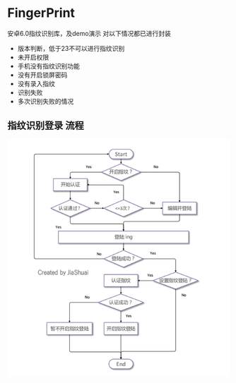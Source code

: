 # FingerPrint
安卓6.0指纹识别库，及demo演示
对以下情况都已进行封装
- 版本判断，低于23不可以进行指纹识别
- 未开启权限
- 手机没有指纹识别功能
- 没有开启锁屏密码
- 没有录入指纹
- 识别失败
- 多次识别失败的情况

## 指纹识别登录  流程
![image](https://github.com/shuaijia/FingerPrint/blob/master/img/program.png)

